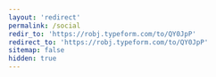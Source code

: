 ```yaml
---
layout: 'redirect'
permalink: /social
redir_to: 'https://robj.typeform.com/to/QY0JpP'
redirect_to: 'https://robj.typeform.com/to/QY0JpP'
sitemap: false
hidden: true
---
```

